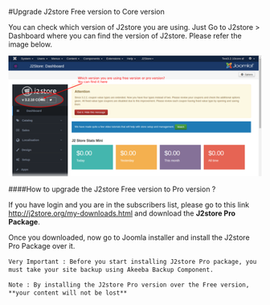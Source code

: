 #Upgrade J2store Free version to Core version

You can check which version of J2store you are using. Just Go to J2store > Dashboard where you can find the version of J2store. Please refer the image below.

![](assets/images/j2store_core.png)

####How to upgrade the J2store Free version to Pro version ?

If you have login and you are in the subscribers list, please go to this link http://j2store.org/my-downloads.html and download the **J2store Pro Package**.

Once you downloaded, now go to Joomla installer and install the J2store Pro Package over it.

```
Very Important : Before you start installing J2store Pro package, you must take your site backup using Akeeba Backup Component.
```
```
Note : By installing the J2store Pro version over the Free version, **your content will not be lost**
```